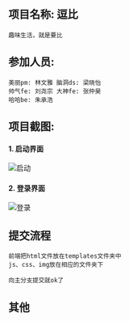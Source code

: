 ## 项目名称: 逗比

	趣味生活，就是要比

## 参加人员:

	美丽pm: 林文雅 脑洞ds: 梁晓怡
	帅气fe: 刘尧宗 大神fe: 张仲昊
	哈哈be: 朱承浩

## 项目截图:
#### 1. 启动界面
![启动](http://7xj431.com1.z0.glb.clouddn.com/逗比)

#### 2. 登录界面
![登录](http://7xj431.com1.z0.glb.clouddn.com/屏幕快照%202015-10-24%20下午9.07.30.png)

## 提交流程

	前端把html文件放在templates文件夹中
	js、css、img放在相应的文件夹下

	向主分支提交就ok了

## 其他
